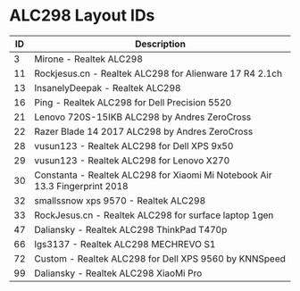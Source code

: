 # ALC298 Layout IDs

| ID | Description |
|---|---|
| 3 | Mirone - Realtek ALC298 |
| 11 | Rockjesus.cn - Realtek ALC298 for Alienware 17 R4 2.1ch |
| 13 | InsanelyDeepak - Realtek ALC298 |
| 16 | Ping - Realtek ALC298 for Dell Precision 5520 |
| 21 | Lenovo 720S-15IKB ALC298 by Andres ZeroCross |
| 22 | Razer Blade 14 2017 ALC298 by Andres ZeroCross |
| 28 | vusun123 - Realtek ALC298 for Dell XPS 9x50 |
| 29 | vusun123 - Realtek ALC298 for Lenovo X270 |
| 30 | Constanta - Realtek ALC298 for Xiaomi Mi Notebook Air 13.3 Fingerprint 2018 |
| 32 | smallssnow xps 9570 - Realtek ALC298 |
| 33 | RockJesus.cn - Realtek ALC298 for surface laptop 1gen |
| 47 | Daliansky - Realtek ALC298 ThinkPad T470p |
| 66 | lgs3137 - Realtek ALC298 MECHREVO S1 |
| 72 | Custom - Realtek ALC298 for Dell XPS 9560 by KNNSpeed |
| 99 | Daliansky - Realtek ALC298 XiaoMi Pro |

